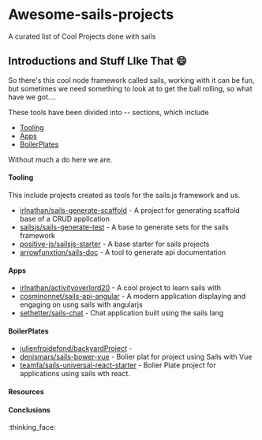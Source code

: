 # Awesome-sails-projects
A curated list of Cool Projects done with sails

## Introductions and Stuff LIke That :smile:
So there's this cool node framework called sails, working with it can be fun, but sometimes we need something to look at to get the ball rolling, so what have we got....

These tools have been divided into -- sections, which include

- [Tooling](#Tooling)
- [Apps](#Apps)
- [BoilerPlates](#Boilerplats)

Without much a do here we are.

#### Tooling
This include projects created as tools for the sails.js framework and us.

- [irlnathan/sails-generate-scaffold](https://github.com/irlnathan/sails-generate-scaffold) - A project for generating scaffold base of a CRUD appllcation
- [sailsjs/sails-generate-test](https://github.com/sailsjs/sails-generate-test) - A base to generate sets for the sails framework
- [positive-js/sailsjs-starter](https://github.com/positive-js/sailsjs-starter) - A base starter for sails projects
- [arrowfunxtion/sails-doc](https://github.com/arrowfunxtion/sails-doc) - A tool to generate api documentation

#### Apps
- [irlnathan/activityoverlord20](https://github.com/irlnathan/activityoverlord20) - A cool project to learn sails with 
- [cosminonnet/sails-api-angular](https://github.com/cosminonnet/sails-api-angular) - A modern application displaying and engaging on usng sails with angularjs
- [sethetter/sails-chat](https://github.com/sethetter/sails-chat) - Chat application built using the sails lang

#### BoilerPlates

- [julienfroidefond/backyardProject](https://github.com/julienfroidefond/backyardProject) - 
- [denismars/sails-bower-vue](https://github.com/denismars/sails-bower-vue) - Bolier plat for project using Sails with Vue
- [teamfa/sails-universal-react-starter](https://github.com/teamfa/sails-universal-react-starter) - Bolier Plate project for applications using sails wth react.


#### Resources



#### Conclusions
:thinking_face:
